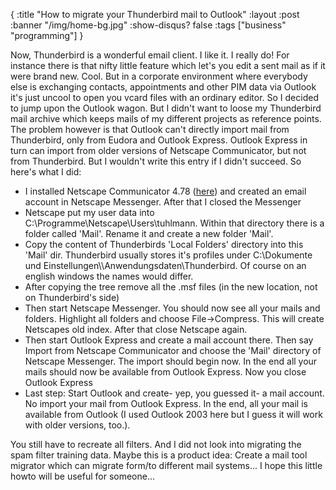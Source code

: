 {
  :title "How to migrate your Thunderbird mail to Outlook"
  :layout :post
  :banner "/img/home-bg.jpg"
  :show-disqus? false
  :tags ["business" "programming"]
}

Now, Thunderbird is a wonderful email client. I like it. I really do! For instance there is that nifty little feature which let's you edit a sent mail as if it were brand new. Cool. But in a corporate environment where everybody else is exchanging contacts, appointments and other PIM data via Outlook it's just uncool to open you vcard files with an ordinary editor. So I decided to jump upon the Outlook wagon. But I didn't want to loose my Thunderbird mail archive which keeps mails of my different projects as reference points. The problem however is that Outlook can't directly import mail from Thunderbird, only from Eudora and Outlook Express. Outlook Express in turn can import from older versions of Netscape Communicator, but not from Thunderbird. But I wouldn't write this entry if I didn't succeed. So here's what I did:

-   I installed Netscape Communicator 4.78 ([here](http://download.freenet.de/download.php?file_id=3745&download=Netscape%20Communicator)) and created an email account in Netscape Messenger. After that I closed the Messenger
-   Netscape put my user data into C:\\Programme\\Netscape\\Users\\tuhlmann. Within that directory there is a folder called 'Mail'. Rename it and create a new folder 'Mail'.
-   Copy the content of Thunderbirds 'Local Folders' directory into this 'Mail' dir. Thunderbird usually stores it's profiles under C:\\Dokumente und Einstellungen\\\\Anwendungsdaten\\Thunderbird. Of course on an english windows the names would differ.
-   After copying the tree remove all the .msf files (in the new location, not on Thunderbird's side)
-   Then start Netscape Messenger. You should now see all your mails and folders. Highlight all folders and choose File-&gt;Compress. This will create Netscapes old index. After that close Netscape again.
-   Then start Outlook Express and create a mail account there. Then say Import from Netscape Communicator and choose the 'Mail' directory of Netscape Messenger. The import should begin now. In the end all your mails should now be available from Outlook Express. Now you close Outlook Express
-   Last step: Start Outlook and create- yep, you guessed it- a mail account. No import your mail from Outlook Express. In the end, all your mail is available from Outlook (I used Outlook 2003 here but I guess it will work with older versions, too.).

You still have to recreate all filters. And I did not look into migrating the spam filter training data. Maybe this is a product idea: Create a mail tool migrator which can migrate form/to different mail systems... I hope this little howto will be useful for someone...
